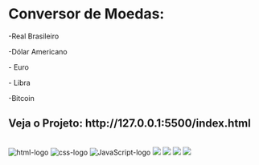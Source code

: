 <h1>Conversor de Moedas:</h1>
<p> -Real Brasileiro</p>
<p> -Dólar Americano</p>
<p> - Euro</p>
<p> - Libra</p>
<p> -Bitcoin</p>
<h2>Veja o Projeto: http://127.0.0.1:5500/index.html</h2>
<br>
<img src="https://img.shields.io/badge/HTML-239120?style=for-the-badge&logo=html5&logoColor=white" alt="html-logo" />
<img src="https://img.shields.io/badge/CSS-239120?&style=for-the-badge&logo=css3&logoColor=white"  alt="css-logo" />
<img src="https://img.shields.io/badge/JavaScript-239120?&style=for-the-badge&logo=JS&logoColor=white"  alt="JavaScript-logo" />

<img src="https://github.com/cleverson09207/Conversor-de-Moedas/blob/master/assets/%20captura%20de%20tela%20(2).png?raw=true"/>
<img src="https://github.com/cleverson09207/Conversor-de-Moedas/blob/master/assets/%20captura%20de%20tela%20(1).png?raw=true"/>
<img src="https://github.com/cleverson09207/Conversor-de-Moedas/blob/master/assets/%20captura%20de%20tela%20(3).png?raw=true"/>
<img src="https://github.com/cleverson09207/Conversor-de-Moedas/blob/master/assets/%20captura%20de%20tela%20(4).png?raw=true"/>

